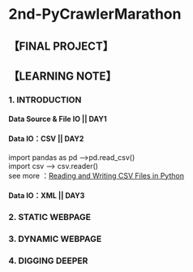 # 2nd-PyCrawlerMarathon
## 【FINAL PROJECT】

## 【LEARNING NOTE】
### 1. INTRODUCTION
#### Data Source & File IO || DAY1 
#### Data IO：CSV || DAY2
import pandas as pd -->pd.read_csv()  
import csv          --> csv.reader()  
see more ：[Reading and Writing CSV Files in Python](https://realpython.com/python-csv/)
#### Data IO：XML || DAY3

### 2. STATIC WEBPAGE

### 3. DYNAMIC WEBPAGE

### 4. DIGGING DEEPER
